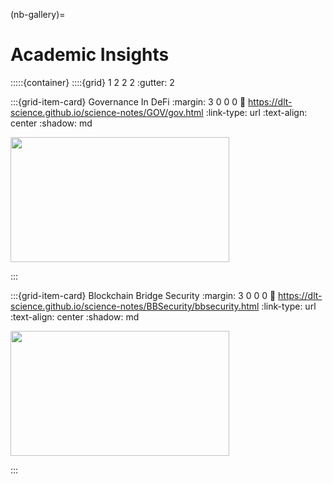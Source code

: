 (nb-gallery)=
# Academic Insights

:::::{container}
::::{grid} 1 2 2 2
:gutter: 2

:::{grid-item-card} Governance In DeFi
:margin: 3 0 0 0
:link: https://dlt-science.github.io/science-notes/GOV/gov.html
:link-type: url
:text-align: center
:shadow: md

<!-- +++ -->

<img src= "https://www.cryptotimes.io/wp-content/uploads/2023/02/DEFI-GOVERNANCE-1.jpg.webp" width="350px" height="200px">

:::

:::{grid-item-card} Blockchain Bridge Security
:margin: 3 0 0 0
:link: https://dlt-science.github.io/science-notes/BBSecurity/bbsecurity.html
:link-type: url
:text-align: center
:shadow: md

<!-- +++ -->

<img src= "https://cimg.co/news/95314/237705/responsive-images/shubham-dhage-t9rkvi3n0nm-unsplash___media_library_original_1920_1080.jpg" width="350px" height="200px">

:::
